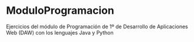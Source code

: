 # ModuloProgramacion
Ejercicios del módulo de Programación de 1º de Desarrollo de Aplicaciones Web (DAW) con los lenguajes Java y Python
